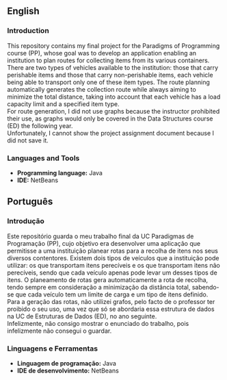 ## English

### Introduction
This repository contains my final project for the Paradigms of Programming course (PP), whose goal was to develop an application enabling an institution to plan routes for collecting items from its various containers. There are two types of vehicles available to the institution: those that carry perishable items and those that carry non-perishable items, each vehicle being able to transport only one of these item types. The route planning automatically generates the collection route while always aiming to minimize the total distance, taking into account that each vehicle has a load capacity limit and a specified item type.  
For route generation, I did not use graphs because the instructor prohibited their use, as graphs would only be covered in the Data Structures course (ED) the following year.  
Unfortunately, I cannot show the project assignment document because I did not save it.

### Languages and Tools
- **Programming language:** Java  
- **IDE:** NetBeans

## Português

### Introdução
Este repositório guarda o meu trabalho final da UC Paradigmas de Programação (PP), cujo objetivo era desenvolver uma aplicação que permitisse a uma instituição planear rotas para a recolha de itens nos seus diversos contentores. Existem dois tipos de veículos que a instituição pode utilizar: os que transportam itens perecíveis e os que transportam itens não perecíveis, sendo que cada veículo apenas pode levar um desses tipos de itens. O planeamento de rotas gera automaticamente a rota de recolha, tendo sempre em consideração a minimização da distância total, sabendo-se que cada veículo tem um limite de carga e um tipo de itens definido.  
Para a geração das rotas, não utilizei grafos, pelo facto de o professor ter proibido o seu uso, uma vez que só se abordaria essa estrutura de dados na UC de Estruturas de Dados (ED), no ano seguinte.  
Infelizmente, não consigo mostrar o enunciado do trabalho, pois infelizmente não consegui o guardar.

### Linguagens e Ferramentas
- **Linguagem de programação:** Java  
- **IDE de desenvolvimento:** NetBeans
